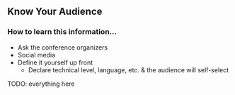 ## Know Your Audience

### How to learn this information…

* Ask the conference organizers
* Social media
* Define it yourself up front
  * Declare technical level, language, etc. & the audience will self-select

TODO: everything here
